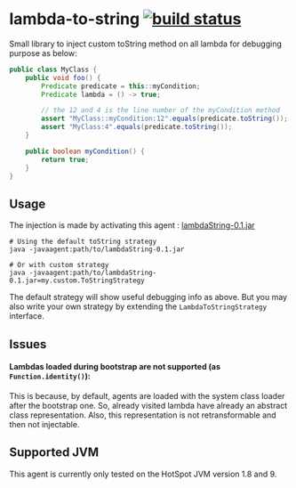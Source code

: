 # lambda-to-string [![build status](https://gitlab.com/TurpIF/lambda-to-string/badges/master/build.svg)](https://gitlab.com/TurpIF/lambda-to-string/commits/master)

Small library to inject custom toString method on all lambda for debugging purpose as below:

```java
public class MyClass {
    public void foo() {
        Predicate predicate = this::myCondition;
        Predicate lambda = () -> true;

        // the 12 and 4 is the line number of the myCondition method
        assert "MyClass::myCondition:12".equals(predicate.toString());
        assert "MyClass:4".equals(predicate.toString());
    }

    public boolean myCondition() {
        return true;
    }
}
```

## Usage

The injection is made by activating this agent : [lambdaString-0.1.jar](https://gitlab.com/TurpIF/lambda-to-string/uploads/6a07a595f55004cb70bb6aa876fb0d6c/lambdaString-0.1.jar)
```shell
# Using the default toString strategy
java -javaagent:path/to/lambdaString-0.1.jar

# Or with custom strategy
java -javaagent:path/to/lambdaString-0.1.jar=my.custom.ToStringStrategy
```

The default strategy will show useful debugging info as above. But you may also write your own strategy by extending
the `LambdaToStringStrategy` interface.


## Issues

#### Lambdas loaded during bootstrap are not supported (as `Function.identity()`):

This is because, by default, agents are loaded with the system class loader after the bootstrap one.
So, already visited lambda have already an abstract class representation. Also, this representation is not
retransformable and then not injectable.

## Supported JVM

This agent is currently only tested on the HotSpot JVM version 1.8 and 9.
